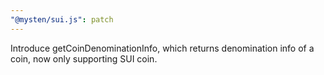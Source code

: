 ```yaml
---
"@mysten/sui.js": patch
---
```


Introduce getCoinDenominationInfo, which returns denomination info of a coin, now only supporting SUI coin.
